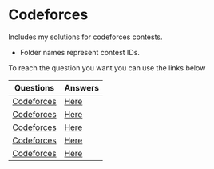 # Codeforces

Includes my solutions for codeforces contests.
 
* Folder names represent contest IDs.

To reach the question you want you can use the links below

|Questions|Answers|
|--|--|
|[Codeforces](https://codeforces.com/contest/1328)|[Here](https://github.com/e-hengirmen/Codeforces/tree/master/1328)|
|[Codeforces](https://codeforces.com/contest/1335)|[Here](https://github.com/e-hengirmen/Codeforces/tree/master/1335)|
|[Codeforces](https://codeforces.com/contest/1343)|[Here](https://github.com/e-hengirmen/Codeforces/tree/master/1343)|
|[Codeforces](https://codeforces.com/contest/1352)|[Here](https://github.com/e-hengirmen/Codeforces/tree/master/1352)|
|[Codeforces](https://codeforces.com/contest/1385)|[Here](https://github.com/e-hengirmen/Codeforces/tree/master/1385)|

